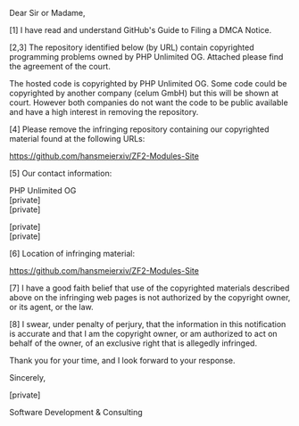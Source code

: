 Dear Sir or Madame,

[1] I have read and understand GitHub's Guide to Filing a DMCA Notice.

[2,3] The repository identified below (by URL) contain copyrighted programming problems owned by PHP Unlimited OG. Attached please find the agreement of the court.

The hosted code is copyrighted by PHP Unlimited OG. Some code could be copyrighted by another company (celum GmbH) but this will be shown at court.
However both companies do not want the code to be public available and have a high interest in removing the repository.

[4] Please remove the infringing repository containing our copyrighted material found at the following URLs:

https://github.com/hansmeierxiv/ZF2-Modules-Site   

[5] Our contact information:

PHP Unlimited OG    
[private]  
[private]  

[private]  
[private]  

[6] Location of infringing material:

https://github.com/hansmeierxiv/ZF2-Modules-Site 

[7] I have a good faith belief that use of the copyrighted materials described above on the infringing web pages is not authorized by the copyright owner, or its agent, or the law.

[8] I swear, under penalty of perjury, that the information in this notification is accurate and that I am the copyright owner, or am authorized to act on behalf of the owner, of an exclusive right that is allegedly infringed.

Thank you for your time, and I look forward to your response.

Sincerely,

[private]

Software Development & Consulting


